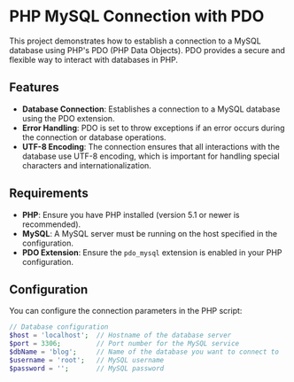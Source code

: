 # PHP MySQL Connection with PDO

This project demonstrates how to establish a connection to a MySQL database using PHP's PDO (PHP Data Objects). PDO provides a secure and flexible way to interact with databases in PHP.

## Features

- **Database Connection**: Establishes a connection to a MySQL database using the PDO extension.
- **Error Handling**: PDO is set to throw exceptions if an error occurs during the connection or database operations.
- **UTF-8 Encoding**: The connection ensures that all interactions with the database use UTF-8 encoding, which is important for handling special characters and internationalization.

## Requirements

- **PHP**: Ensure you have PHP installed (version 5.1 or newer is recommended).
- **MySQL**: A MySQL server must be running on the host specified in the configuration.
- **PDO Extension**: Ensure the `pdo_mysql` extension is enabled in your PHP configuration.

## Configuration

You can configure the connection parameters in the PHP script:

```php
// Database configuration
$host = 'localhost';  // Hostname of the database server
$port = 3306;         // Port number for the MySQL service
$dbName = 'blog';     // Name of the database you want to connect to
$username = 'root';   // MySQL username
$password = '';       // MySQL password
